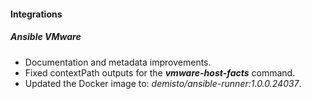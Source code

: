 
#### Integrations
##### Ansible VMware
- Documentation and metadata improvements. 
- Fixed contextPath outputs for the ***vmware-host-facts*** command.
- Updated the Docker image to: *demisto/ansible-runner:1.0.0.24037*.
